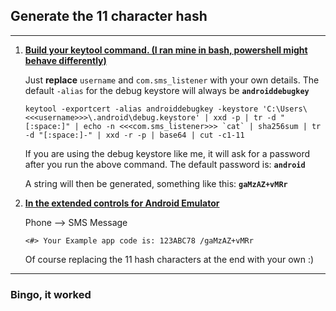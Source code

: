 ## Generate the 11 character hash

---

1.  <u>**Build your keytool command. (I ran mine in bash, powershell might behave differently)**</u>

    Just <b>replace</b> `username` and `com.sms_listener` with your own details.
    The default `-alias` for the debug keystore will always be **`androiddebugkey`**

    ```
    keytool -exportcert -alias androiddebugkey -keystore 'C:\Users\<<<username>>>\.android\debug.keystore' | xxd -p | tr -d "[:space:]" | echo -n <<<com.sms_listener>>> `cat` | sha256sum | tr -d "[:space:]-" | xxd -r -p | base64 | cut -c1-11
    ```

    If you are using the debug keystore like me, it will ask for a password after you run the above command.
    The default password is: <b>`android`</b>

    A string will then be generated, something like this: <b>`gaMzAZ+vMRr`</b>

2.  <u>**In the extended controls for Android Emulator**</u>

    Phone --> SMS Message

    ```
    <#> Your Example app code is: 123ABC78 /gaMzAZ+vMRr
    ```

    Of course replacing the 11 hash characters at the end with your own :)

---

### Bingo, it worked
